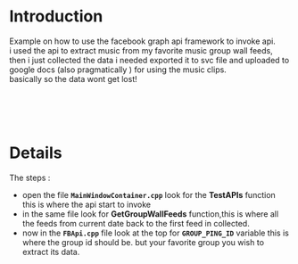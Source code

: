 # Introduction #

Example on how to use the facebook graph api framework to invoke api.<br>
i used the api to extract music from my favorite music group wall feeds,<br> then i just collected the data i needed exported it to svc file and uploaded to google docs (also pragmatically ) for using the music clips.<br>
basically so the data wont get lost!<br>
<br>
<br>
<br>
<br>
<h1>Details</h1>

The steps :<br>
<ul><li>open the file <b><code>MainWindowContainer.cpp</code></b> look for the <b>TestAPIs</b> function this is where the api start to invoke<br>
</li><li>in the same file look for <b>GetGroupWallFeeds</b> function,this is where all the feeds from current date back to the first feed in collected.<br>
</li><li>now in the <b><code>FBApi.cpp</code></b> file look at the top for <b><code>GROUP_PING_ID</code></b> variable this is where the group id should be. but your favorite group you wish to extract its data.</li></ul>
